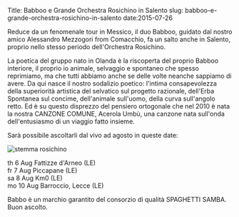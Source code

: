 Title: Babboo e Grande Orchestra Rosichino in Salento
slug: babboo-e-grande-orchestra-rosichino-in-salento
date:2015-07-26


Reduce da un fenomenale tour in Messico, il duo Babboo, guidato dal
nostro amico Alessandro Mezzogori from Comacchio, fa un salto anche in
Salento, proprio nello stesso periodo dell'Orchestra Rosichino.

La poetica del gruppo nato in Olanda è la riscoperta del proprio Babboo interiore, il proprio io animale, selvaggio e spontaneo che spesso reprimiamo, ma che tutti abbiamo anche se delle volte neanche sappiamo di avere. Da qui nasce il nostro sodalizio poetico: l'intima consapevolezza della superiorità artistica del selvatico sul progetto razionale, dell'Erba Spontanea sul concime, dell'animale sull'uomo, della curva sull'angolo retto. Ed è su questo disprezzo del pensiero ortogonale che nel 2010 è nata la nostra CANZONE COMUNE, Acerola Umbù, una canzone nata sull'onda dell'entusiasmo di un viaggio fatto insieme.


Sarà possibile ascoltarli dal vivo ad agosto in queste date:

![](/images/fetched_images/rosichinostemma.1.png "stemma rosichino")

 th 6  Aug    Fattizze d'Arneo \(LE\)<br/>
 fr   7 Aug Piccapane \(LE\)<br/>
 sa 8 Aug   Km0 \(LE\)<br/>
    mo 10 Aug  Barroccio, Lecce \(LE\)<br/>


Babbo è un marchio garantito del consorzio di qualità SPAGHETTI SAMBA. Buon ascolto.
